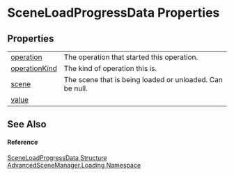 # SceneLoadProgressData Properties




## Properties
<table>
<tr>
<td><a href="P_AdvancedSceneManager_Loading_SceneLoadProgressData_operation.md">operation</a></td>
<td>The operation that started this operation.</td></tr>
<tr>
<td><a href="P_AdvancedSceneManager_Loading_SceneLoadProgressData_operationKind.md">operationKind</a></td>
<td>The kind of operation this is.</td></tr>
<tr>
<td><a href="P_AdvancedSceneManager_Loading_SceneLoadProgressData_scene.md">scene</a></td>
<td>The scene that is being loaded or unloaded. Can be null.</td></tr>
<tr>
<td><a href="P_AdvancedSceneManager_Loading_SceneLoadProgressData_value.md">value</a></td>
<td> </td></tr>
</table>

## See Also


#### Reference
<a href="T_AdvancedSceneManager_Loading_SceneLoadProgressData.md">SceneLoadProgressData Structure</a>  
<a href="N_AdvancedSceneManager_Loading.md">AdvancedSceneManager.Loading Namespace</a>  
